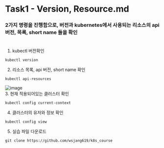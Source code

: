 # Task1 - Version, Resource.md  

### 2가지 명령을 진행함으로, 버전과 kubernetes에서 사용되는 리소스의 api 버전, 목록, short name 들을 확인
#
1. kubectl 버전확인
```
kubectl version
```

2. 리소스 목록, api 버전, short name 확인
```
kubectl api-resources
```  
![image](https://user-images.githubusercontent.com/92773629/138027152-bbde5c41-2a20-4516-b366-b036e47dcad2.png)  
3. 현재 적용되어있는 클러스터 확인
```
kubectl config current-context
```  

4. 클러스터의 유저와 정보 확인
```
kubectl config view
```

5. 실습 파일 다운로드
```
git clone https://github.com/wsjang619/k8s_course
```
